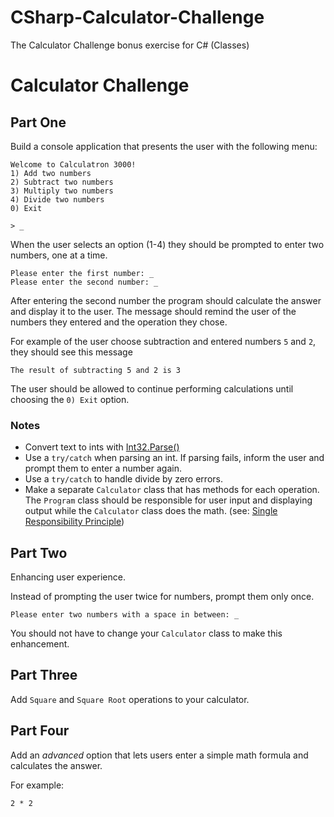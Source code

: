 # CSharp-Calculator-Challenge
The Calculator Challenge bonus exercise for C# (Classes)
# Calculator Challenge

## Part One
Build a console application that presents the user with the following menu:

```
Welcome to Calculatron 3000!
1) Add two numbers
2) Subtract two numbers
3) Multiply two numbers
4) Divide two numbers
0) Exit

> _
```
When the user selects an option (1-4) they should be prompted to enter two numbers, one at a time.
```
Please enter the first number: _
Please enter the second number: _
```
After entering the second number the program should calculate the answer and display it to the user. The message should remind the user of the numbers they entered and the operation they chose.

For example of the user choose subtraction and entered numbers `5` and `2`, they should see this message
```
The result of subtracting 5 and 2 is 3
```
The user should be allowed to continue performing calculations until choosing the `0) Exit` option.

### Notes
* Convert text to ints with [Int32.Parse()](https://docs.microsoft.com/en-us/dotnet/api/system.int32.parse?view=netcore-2.2)
* Use a `try/catch` when parsing an int. If parsing fails, inform the user and prompt them to enter a number again.
* Use a `try/catch` to handle divide by zero errors.
* Make a separate `Calculator` class that has methods for each operation. The `Program` class should be responsible for user input and displaying output while the `Calculator` class does the math. (see: [Single Responsibility Principle](https://en.wikipedia.org/wiki/Single_responsibility_principle))


## Part Two
Enhancing user experience. 

Instead of prompting the user twice for numbers, prompt them only once.
```
Please enter two numbers with a space in between: _
```
You should not have to change your `Calculator` class to make this enhancement.


## Part Three
Add `Square` and `Square Root` operations to your calculator.

## Part Four
Add an _advanced_ option that lets users enter a simple math formula and calculates the answer.

For example:
```
2 * 2
